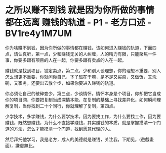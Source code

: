# 之所以赚不到钱 就是因为你所做的事情都在远离 赚钱的轨道 - P1 - 老方口述 - BV1re4y1M7UM

你为啥赚不到钱，因为你所做的事情都在赚钱，该如何进入赚钱的轨道，下面四点，请认真听，第一点，少和赚钱无关的人纠缠，人的精力有限，只能聚焦一件事，你要多跟有项目的人在一起，你要多跟有卖点的人在一起。

赚钱就是找到项目，锁定卖点，第二点，少和别人谈理想，你的理想不重要，别人怎么想更不重要，你就问你自己，下了班在干嘛，是不是又买菜，又做饭，又洗碗，又家务，还要出去散个步，如果你要进入赚钱的轨道。

你必须让自己的破碎变少，第三点，少谈情怀，情怀本身是个项目，你却把它当成你的项目网，你要把复制当成深情本能，在复制的基础上寻找差异化，如何瞬间理解复制，当你找到二十个同行，你就理解了复制，第四点。

少学技术，多学赚钱，为什么要学技术，因为要找工作，为什么要找工作，因为要赚钱，既然想赚钱，为什么不直接学赚钱，其实赚钱的本质，就是掌握摸清一个门道的方法，怎么才能摸清一个门道，找到愿意代理的人。

然后拜托他学习，我是老方，成人的美德就是赚钱，关注我，下期见，(遊戲畫面)，謙虛無比。